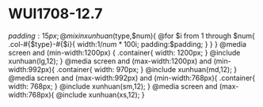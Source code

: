 # WUI1708-12.7
$padding:15px;
@mixin xunhuan($type,$num){
  @for $i from 1 through $num{
    .col-#{$type}-#{$i}{
      width:1/$num*100%*$i;
      padding:$padding;
    }
  }
}
@media screen and (min-width:1200px) {
  .container{
    width: 1200px;
  }
  @include xunhuan(lg,12);
}
@media screen and (max-width:1200px) and (min-width:992px){
  .container{
    width: 970px;
  }
  @include xunhuan(md,12);
}
@media screen and (max-width:992px) and (min-width:768px){
  .container{
    width: 768px;
  }
  @include xunhuan(sm,12);
}
@media screen and (max-width:768px){
  @include xunhuan(xs,12);
}
